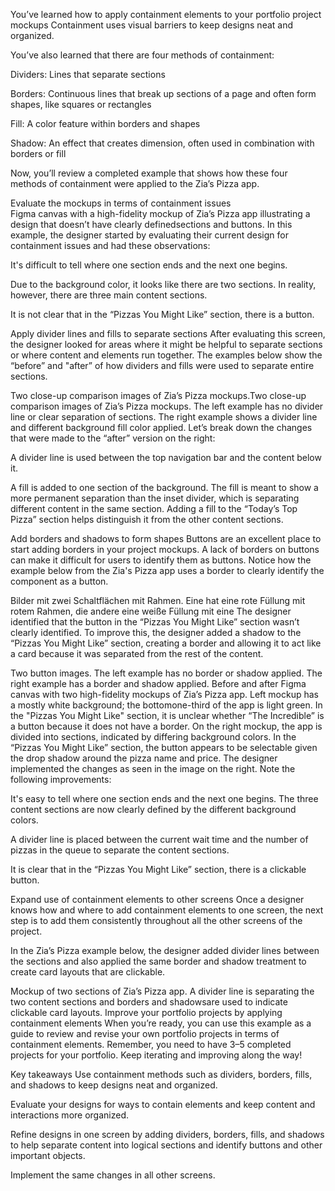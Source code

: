 You’ve learned how to apply containment elements to your portfolio project mockups Containment uses visual barriers to keep designs neat and organized. 

You’ve also learned that there are four methods of containment:

Dividers: Lines that separate sections

Borders: Continuous lines that break up sections of a page and often form shapes, like squares or rectangles

Fill: A color feature within borders and shapes

Shadow: An effect that creates dimension, often used in combination with borders or fill

Now, you’ll review a completed  example that shows how these four methods of containment were applied to the Zia’s Pizza app. 

Evaluate the mockups in terms of containment issues   
Figma canvas with a high-fidelity mockup of Zia’s Pizza app illustrating a design that doesn’t have clearly definedsections and buttons.
In this example, the designer started by evaluating their current design for containment issues and had these observations:

It's difficult to tell where one section ends and the next one begins. 

Due to the background color, it looks like there are two sections. In reality, however, there are three main content sections.

It is not clear that in the “Pizzas You Might Like” section, there is a button.

Apply divider lines and fills to separate sections
After evaluating this screen, the designer looked for areas where it might be helpful to separate sections or where content and elements run together. The examples below show the “before” and "after” of how dividers and fills were used to separate entire sections. 

Two close-up comparison images of Zia’s Pizza mockups.Two close-up comparison images of Zia’s Pizza mockups. The left example has no divider line or clear separation of sections. The right example shows a divider line and different background fill color applied.
Let’s break down the changes that were made to the “after” version on the right:

A divider line is used between the top navigation bar and the content below it. 

A fill is added to one section of the background. The fill is meant to show a more permanent separation than the inset divider, which is separating different content in the same section. Adding a fill to the “Today’s Top Pizza” section helps distinguish it from the other content sections.

Add borders and shadows to form shapes
Buttons are an excellent place to start adding borders in your project mockups. A lack of borders on buttons can make it difficult for users to identify them as buttons. Notice how the example below from the Zia's Pizza app uses a border to clearly identify the component as a button.

Bilder mit zwei Schaltflächen mit Rahmen. Eine hat eine rote Füllung mit rotem Rahmen, die andere eine weiße Füllung mit eine
The designer identified that the button in the “Pizzas You Might Like” section wasn’t clearly identified. To improve this, the designer added a shadow to the “Pizzas You Might Like” section, creating a border and allowing it to act like a card because it was separated from the rest of the content.

Two button images. The left example has no border or shadow applied. The right example has a border and shadow applied.
Before and after
Figma canvas with two high-fidelity mockups of Zia’s Pizza app. Left mockup has a mostly white background; the bottomone-third of the app is light green. In the "Pizzas You Might Like" section, it is unclear whether “The Incredible” is a button because it does not have a border. On the right mockup, the app is divided into sections, indicated by differing background colors. In the “Pizzas You Might Like” section, the button appears to be selectable given the drop shadow around the pizza name and price.
The designer implemented the changes as seen in the image on the right. Note the following improvements: 

It's easy to tell where one section ends and the next one begins. The three content sections are now clearly defined by the different background colors.

A divider line is placed between the current wait time and the number of pizzas in the queue to separate the content sections. 

It is clear that in the “Pizzas You Might Like” section, there is a clickable button. 

Expand use of containment elements to other screens 
Once a designer knows how and where to add containment elements to one screen, the next step is to add them consistently throughout all the other screens of the project. 

In the Zia’s Pizza example below, the designer added divider lines between the sections and also applied the same border and shadow treatment to create card layouts that are clickable.

Mockup of two sections of Zia’s Pizza app. A divider line is separating the two content sections and borders and shadowsare used to indicate clickable card layouts.
Improve your portfolio projects by applying containment elements
When you’re ready, you can use this example as a guide to review and revise your own portfolio projects in terms of containment elements. Remember, you need to have 3–5 completed projects for your portfolio. Keep iterating and improving along the way!

Key takeaways
Use containment methods such as dividers, borders, fills, and shadows to keep designs neat and organized. 

Evaluate your designs for ways to contain elements and keep content and interactions more organized.

Refine designs in one screen by adding dividers, borders, fills, and shadows to help separate content into logical sections and identify buttons and other important objects.

Implement the same changes in all other screens.